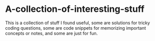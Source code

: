 # A-collection-of-interesting-stuff
This is a collection of stuff I found useful, some are solutions for tricky coding questions, some are code snippets for memorizing important concepts or notes, and some are just for fun.
